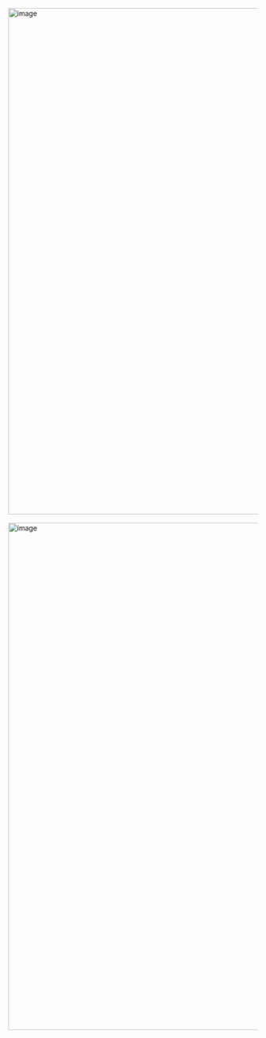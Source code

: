 <img width="1919" height="1023" alt="image" src="https://github.com/user-attachments/assets/f1731c00-18a6-4eec-9801-5b6ca3e6bfbf" />
<br><br>
<img width="1919" height="1025" alt="image" src="https://github.com/user-attachments/assets/1746f59d-39af-446a-b830-398d87965af4" />

